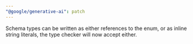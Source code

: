 ```yaml
---
"@google/generative-ai": patch
---
```


Schema types can be written as either references to the enum, or as inline string literals, the type checker will now accept either.
